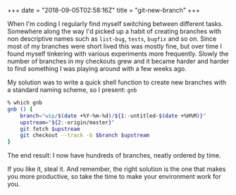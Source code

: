 +++
date = "2018-09-05T02:58:16Z"
title = "git-new-branch"
+++

When I'm coding I regularly find myself switching between different tasks.
Somewhere along the way I'd picked up a habit of creating branches with non descriptive names such as `list-bug`, `tests`, `bugfix` and so on.
Since most of my branches were short lived this was mostly fine, but over time I found myself tinkering with various experiments more frequently. Slowly the number of branches in my checkouts grew and it became harder and harder to find something I was playing around with a few weeks ago. 

My solution was to write a quick shell function to create new branches with a standard naming scheme, so I present: `gnb`

```bash
% which gnb
gnb () {
	branch="wip/$(date +%Y-%m-%d)/${1:-untitled-$(date +%H%M)}" 
	upstream="${2:-origin/master}" 
	git fetch $upstream
	git checkout --track -b $branch $upstream
}
```

The end result: I now have hundreds of branches, neatly ordered by time.

If you like it, steal it. And remember, the right solution is the one that makes you more productive, so take the time to make your environment work for you.
